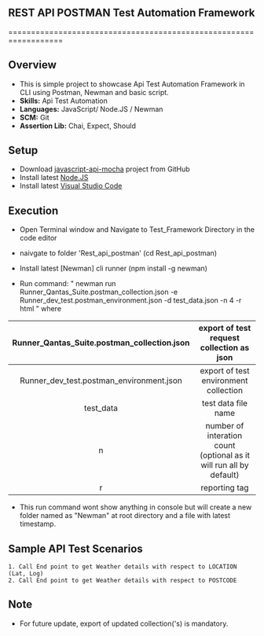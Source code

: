 ## REST API POSTMAN Test Automation Framework 
==================================================================

## Overview
* This is simple project to showcase Api Test Automation Framework in CLI using Postman, Newman and basic script.
* **Skills:** Api Test Automation
* **Languages:** JavaScript/ Node.JS / Newman
* **SCM:** Git
* **Assertion Lib:** Chai, Expect, Should

## Setup
* Download [javascript-api-mocha](https://github.com/happyali/techTask.git) project from GitHub
* Install latest [Node.JS](https://nodejs.org/en/download/)
* Install latest [Visual Studio Code](https://code.visualstudio.com/download)

## Execution
* Open Terminal window and Navigate to Test_Framework Directory in the code editor
* naivgate to folder 'Rest_api_postman' (cd Rest_api_postman)
* Install latest [Newman] cli runner (npm install -g newman)

* Run command: " newman run Runner_Qantas_Suite.postman_collection.json -e Runner_dev_test.postman_environment.json -d test_data.json -n 4 -r html "
    where


| Runner_Qantas_Suite.postman_collection.json | export of test request collection as **json** |
| :---: | :---: |
| Runner_dev_test.postman_environment.json | export of test environment collection |
|test_data  | test data file name|
|n   | number of interation count (optional as it will run all by default)|
|r   | reporting tag|

* This run command wont show anything in console but will create a new folder named as "Newman" at root directory and a file with latest timestamp.
## Sample API Test Scenarios
    
    1. Call End point to get Weather details with respect to LOCATION (Lat, Log) 
    2. Call End point to get Weather details with respect to POSTCODE

## Note
* For future update, export of updated collection('s) is mandatory.
   
